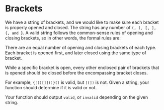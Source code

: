 # Brackets

We have a string of brackets, and we would like to make sure each bracket is properly opened and closed. The string has any number of `(, ), [, ], {, and }`. A valid string follows the common-sense rules of opening and closing brackets, so in other words, the formal rules are:

There are an equal number of opening and closing brackets of each type. Each bracket is opened first, and later closed using the same type of bracket.

While a specific bracket is open, every other enclosed pair of brackets that is opened should be closed before the encompassing bracket closes.

For example, `{[()[]]()}()` is valid, but `[(])` is not. Given a string, your function should determine if it is valid or not.

Your function should output `valid`, or `invalid` depending on the given string.







